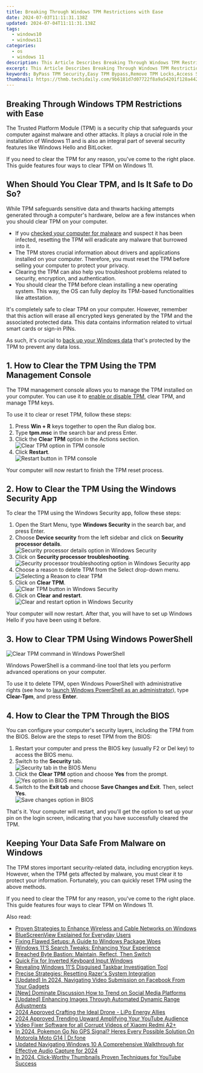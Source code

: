 ```yaml
---
title: Breaking Through Windows TPM Restrictions with Ease
date: 2024-07-03T11:11:31.138Z
updated: 2024-07-04T11:11:31.138Z
tags:
  - windows10
  - windows11
categories:
  - os
  - windows 11
description: This Article Describes Breaking Through Windows TPM Restrictions with Ease
excerpt: This Article Describes Breaking Through Windows TPM Restrictions with Ease
keywords: ByPass TPM Security,Easy TPM Bypass,Remove TPM Locks,Access Secure Windows,TPM Restriction Ease,Unlocking TPM Windows,Simplified TPM Override
thumbnail: https://thmb.techidaily.com/9b6181d7d07722f8a9a54201f128a4424f9e657e4070376880c0b424223e6faa.jpg
---
```


## Breaking Through Windows TPM Restrictions with Ease

 The Trusted Platform Module (TPM) is a security chip that safeguards your computer against malware and other attacks. It plays a crucial role in the installation of Windows 11 and is also an integral part of several security features like Windows Hello and BitLocker.

 If you need to clear the TPM for any reason, you've come to the right place. This guide features four ways to clear TPM on Windows 11\.

## When Should You Clear TPM, and Is It Safe to Do So?

 While TPM safeguards sensitive data and thwarts hacking attempts generated through a computer's hardware, below are a few instances when you should clear TPM on your computer.

* If you [checked your computer for malware](https://www.makeuseof.com/tag/computer-virus-signs/) and suspect it has been infected, resetting the TPM will eradicate any malware that burrowed into it.
* The TPM stores crucial information about drivers and applications installed on your computer. Therefore, you must reset the TPM before selling your computer to protect your privacy.
* Clearing the TPM can also help you troubleshoot problems related to security, encryption, and authentication.
* You should clear the TPM before clean installing a new operating system. This way, the OS can fully deploy its TPM-based functionalities like attestation.

 It's completely safe to clear TPM on your computer. However, remember that this action will erase all encrypted keys generated by the TPM and the associated protected data. This data contains information related to virtual smart cards or sign-in PINs.

 As such, it's crucial to [back up your Windows data](https://www.makeuseof.com/tag/backup-windows-computer-cloud/) that's protected by the TPM to prevent any data loss.

## 1\. How to Clear the TPM Using the TPM Management Console

 The TPM management console allows you to manage the TPM installed on your computer. You can use it to [enable or disable TPM](https://www.makeuseof.com/how-enable-tpm-secure-boot-before-upgrading-windows-11/), clear TPM, and manage TPM keys.

 To use it to clear or reset TPM, follow these steps:

1. Press **Win + R** keys together to open the Run dialog box.
2. Type **tpm.msc** in the search bar and press Enter.
3. Click the **Clear TPM** option in the Actions section.  
![Clear TPM option in TPM console](https://static1.makeuseofimages.com/wordpress/wp-content/uploads/2023/08/clear-tpm-option.jpg)
4. Click **Restart**.  
![Restart button in TPM console](https://static1.makeuseofimages.com/wordpress/wp-content/uploads/2023/08/restart-button-1.jpg)

 Your computer will now restart to finish the TPM reset process.

## 2\. How to Clear the TPM Using the Windows Security App

 To clear the TPM using the Windows Security app, follow these steps:

1. Open the Start Menu, type **Windows Security** in the search bar, and press Enter.
2. Choose **Device security** from the left sidebar and click on **Security processor details**.  
![Security processor details option in Windows Security](https://static1.makeuseofimages.com/wordpress/wp-content/uploads/2023/08/security-processor-details.jpg)
3. Click on **Security processor troubleshooting**.  
![Security processor troubleshooting option in Windows Security app](https://static1.makeuseofimages.com/wordpress/wp-content/uploads/2023/08/security-processor-troubleshooting.jpg)
4. Choose a reason to delete TPM from the Select drop-down menu.  
![Selecting a Reason to clear TPM](https://static1.makeuseofimages.com/wordpress/wp-content/uploads/2023/08/reason-to-clear-tpm.jpg)
5. Click on **Clear TPM**.  
![Clear TPM button in Windows Security](https://static1.makeuseofimages.com/wordpress/wp-content/uploads/2023/08/clear-tpm-button.jpg)
6. Click on **Clear** **and restart**.  
![Clear and restart option in Windows Security](https://static1.makeuseofimages.com/wordpress/wp-content/uploads/2023/08/clear-and-restart-option.jpg)

 Your computer will now restart. After that, you will have to set up Windows Hello if you have been using it before.

## 3\. How to Clear TPM Using Windows PowerShell

![Clear TPM command in Windows PowerShell](https://static1.makeuseofimages.com/wordpress/wp-content/uploads/2023/08/clear-tpm-command.jpg)

 Windows PowerShell is a command-line tool that lets you perform advanced operations on your computer.

 To use it to delete TPM, open Windows PowerShell with administrative rights (see how to [launch Windows PowerShell as an administrator](https://www.makeuseof.com/windows-11-powershell-administrator/)), type **Clear-Tpm**, and press **Enter**.

## 4\. How to Clear the TPM Through the BIOS

 You can configure your computer's security layers, including the TPM from the BIOS. Below are the steps to reset TPM from the BIOS:

1. Restart your computer and press the BIOS key (usually F2 or Del key) to access the BIOS menu.
2. Switch to the **Security** tab.  
![Security tab in the BIOS Menu](https://static1.makeuseofimages.com/wordpress/wp-content/uploads/2023/08/security-tab-1.jpg)
3. Click the **Clear TPM** option and choose **Yes** from the prompt.  
![Yes option in BIOS menu](https://static1.makeuseofimages.com/wordpress/wp-content/uploads/2023/08/yes-option-1.jpg)
4. Switch to the **Exit tab** and choose **Save Changes and Exit**. Then, select **Yes**.  
![Save changes option in BIOS](https://static1.makeuseofimages.com/wordpress/wp-content/uploads/2023/08/save-changes-option.jpg)

 That's it. Your computer will restart, and you'll get the option to set up your pin on the login screen, indicating that you have successfully cleared the TPM.

## Keeping Your Data Safe From Malware on Windows

 The TPM stores important security-related data, including encryption keys. However, when the TPM gets affected by malware, you must clear it to protect your information. Fortunately, you can quickly reset TPM using the above methods.

 If you need to clear the TPM for any reason, you've come to the right place. This guide features four ways to clear TPM on Windows 11\.

<span class="atpl-alsoreadstyle">Also read:</span>
<div><ul>
<li><a href="https://windows11.techidaily.com/proven-strategies-to-enhance-wireless-and-cable-networks-on-windows/"><u>Proven Strategies to Enhance Wireless and Cable Networks on Windows</u></a></li>
<li><a href="https://windows11.techidaily.com/bluescreenview-explained-for-everyday-users/"><u>BlueScreenView Explained for Everyday Users</u></a></li>
<li><a href="https://windows11.techidaily.com/fixing-flawed-setups-a-guide-to-windows-package-woes/"><u>Fixing Flawed Setups: A Guide to Windows Package Woes</u></a></li>
<li><a href="https://windows11.techidaily.com/windows-11s-search-tweaks-enhancing-your-experience/"><u>Windows 11'S Search Tweaks: Enhancing Your Experience</u></a></li>
<li><a href="https://windows11.techidaily.com/breached-byte-bastion-maintain-reflect-then-switch/"><u>Breached Byte Bastion: Maintain, Reflect, Then Switch</u></a></li>
<li><a href="https://windows11.techidaily.com/quick-fix-for-inverted-keyboard-input-windows/"><u>Quick Fix for Inverted Keyboard Input Windows</u></a></li>
<li><a href="https://windows11.techidaily.com/revealing-windows-11s-disguised-taskbar-investigation-tool/"><u>Revealing Windows 11'S Disguised Taskbar Investigation Tool</u></a></li>
<li><a href="https://windows11.techidaily.com/precise-strategies-resetting-razers-system-integration/"><u>Precise Strategies: Resetting Razer's System Integration</u></a></li>
<li><a href="https://facebook-video-files.techidaily.com/updated-in-2024-navigating-video-submission-on-facebook-from-your-gadgets/"><u>[Updated] In 2024, Navigating Video Submission on Facebook From Your Gadgets</u></a></li>
<li><a href="https://youtube-video-recordings.techidaily.com/new-dominate-discussion-how-to-trend-on-social-media-platforms/"><u>[New] Dominate Discussion  How to Trend on Social Media Platforms</u></a></li>
<li><a href="https://fox-access.techidaily.com/updated-enhancing-images-through-automated-dynamic-range-adjustments/"><u>[Updated] Enhancing Images Through Automated Dynamic Range Adjustments</u></a></li>
<li><a href="https://extra-information.techidaily.com/2024-approved-crafting-the-ideal-drone-lipo-energy-allies/"><u>2024 Approved  Crafting the Ideal Drone - LiPo Energy Allies</u></a></li>
<li><a href="https://youtube-stream.techidaily.com/2024-approved-trending-upward-amplifying-your-youtube-audience/"><u>2024 Approved  Trending Upward  Amplifying Your YouTube Audience</u></a></li>
<li><a href="https://techidaily.com/video-fixer-software-for-all-corrupt-videos-of-xiaomi-redmi-a2plus-by-stellar-video-repair-mobile-video-repair/"><u>Video Fixer Software for all Corrupt Videos of Xiaomi Redmi A2+</u></a></li>
<li><a href="https://android-pokemon-go.techidaily.com/in-2024-pokemon-go-no-gps-signal-heres-every-possible-solution-on-motorola-moto-g14-drfone-by-drfone-virtual-android/"><u>In 2024, Pokemon Go No GPS Signal? Heres Every Possible Solution On Motorola Moto G14 | Dr.fone</u></a></li>
<li><a href="https://sound-optimizing.techidaily.com/updated-navigating-windows-10-a-comprehensive-walkthrough-for-effective-audio-capture-for-2024/"><u>Updated Navigating Windows 10 A Comprehensive Walkthrough for Effective Audio Capture for 2024</u></a></li>
<li><a href="https://ai-vdieo-software.techidaily.com/in-2024-click-worthy-thumbnails-proven-techniques-for-youtube-success/"><u>In 2024, Click-Worthy Thumbnails Proven Techniques for YouTube Success</u></a></li>
</ul></div>

<ins class="adsbygoogle"
      style="display:block"
      data-ad-client="ca-pub-7571918770474297"
      data-ad-slot="8358498916"
      data-ad-format="auto"
      data-full-width-responsive="true"></ins>